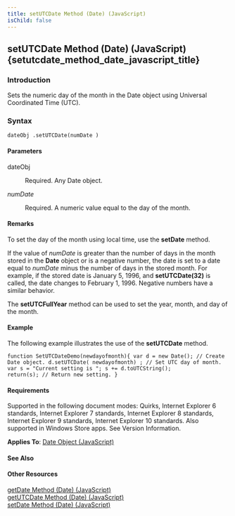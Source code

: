 ```yaml
---
title: setUTCDate Method (Date) (JavaScript)
isChild: false
---
```


## setUTCDate Method (Date) (JavaScript) {setutcdate_method_date_javascript_title}

### Introduction 

 Sets the numeric day of the month in the Date object using Universal Coordinated Time (UTC).

### Syntax 

```
dateObj .setUTCDate(numDate )
```

#### Parameters 

<div id="sectionSection0" class="section" name="collapseableSection" style="" expanded="true">
  <dl class="authored">
    <dt>
      <span class="parameter" sdata="paramReference" xmlns:util="util">dateObj</span>
    </dt>
    <dd>
      <p xmlns:util="util">
        Required. Any <span sdata="langKeyword" value="Date"><span class="keyword">Date</span></span> object.
      </p>
    </dd>
    <dt>
      <i xmlns:util="util">numDate</i>
    </dt>
    <dd>
      <p xmlns:util="util">
        Required. A numeric value equal to the day of the month.
      </p>
    </dd>
  </dl>
</div>

#### Remarks 

<div id="languageReferenceRemarksSection" class="section" name="collapseableSection" style="">
  <p xmlns:util="util">
    To set the day of the month using local time, use the <b>setDate</b> method.
  </p>
  <p xmlns:util="util">
    If the value of <i>numDate</i> is greater than the number of days in the month stored in the <b>Date</b> object or is a negative number, the date is set to a date equal to <i>numDate</i> minus
    the number of days in the stored month. For example, if the stored date is January 5, 1996, and <b>setUTCDate(32)</b> is called, the date changes to February 1, 1996. Negative numbers have a
    similar behavior.
  </p>
  <p xmlns:util="util">
    The <b>setUTCFullYear</b> method can be used to set the year, month, and day of the month.
  </p>
</div>

#### Example 

<p xmlns:util="util">
  The following example illustrates the use of the <b>setUTCDate</b> method.
</p>

```
function SetUTCDateDemo(newdayofmonth){ var d = new Date(); // Create Date object. d.setUTCDate( newdayofmonth) ; // Set UTC day of month. var s = "Current setting is "; s += d.toUTCString();
return(s); // Return new setting. }
```

#### Requirements 

<div id="requirementsTitleSection" class="section" name="collapseableSection" style="">
  <p xmlns:util="util"></p>
  <p>
    Supported in the following document modes: Quirks, Internet Explorer 6 standards, Internet Explorer 7 standards, Internet Explorer 8 standards, Internet Explorer 9 standards, Internet Explorer 10
    standards. Also supported in Windows Store apps. See Version Information.
  </p>
  <p xmlns:util="util">
    <b>Applies To</b>: <span sdata="link"><a href="ce2202bb-7ec9-4f5a-bf48-3a04feff283e.htm">Date Object (JavaScript)</a></span>
  </p>
</div>

#### See Also 

<div id="seeAlsoSection" class="section" name="collapseableSection" style="">
  <h4 class="subHeading">
    Other Resources
  </h4>
  <div class="seeAlsoStyle">
    <span sdata="link" xmlns:util="util"><a href="67e7f07c-dd46-4b42-82d6-e53e4bd33703.htm">getDate Method (Date) (JavaScript)</a></span>
  </div>
  <div class="seeAlsoStyle">
    <span sdata="link" xmlns:util="util"><a href="9e4c763f-c94c-44c9-9684-cb632d75b62e.htm">getUTCDate Method (Date) (JavaScript)</a></span>
  </div>
  <div class="seeAlsoStyle">
    <span sdata="link" xmlns:util="util"><a href="a84b9b01-a6d0-489f-8a13-e7af9e9630b2.htm">setDate Method (Date) (JavaScript)</a></span>
  </div>
</div>

